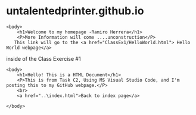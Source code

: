 # untalentedprinter.github.io
<!DOCTYPE html>
<html>
    <head>
        <title>My Homepage for IMED 1416</title>
    </head>

    <body>
        <h1>Welcome to my homepage -Ramiro Herrera</h1>
        <P>More Information will come ....unconstruction</P>
       This link will go to the <a href="ClassEx1/HelloWorld.html"> Hello World webpage</a>
  inside of the Class Exercise #1 </body>   
</html>
<!DOCTYPE html>
<html>
    <head>
        <title>Hello World!</title>
    </head>

    <body>
        <h1>Hello! This is a HTML Document</h1>
        <P>This is from Task C2, Using MS Visual Studio Code, and I'm posting this to my GitHub webpage.</P>
        <br>
        <a href="..\index.html">Back to index page</a>

    </body>
</html>
